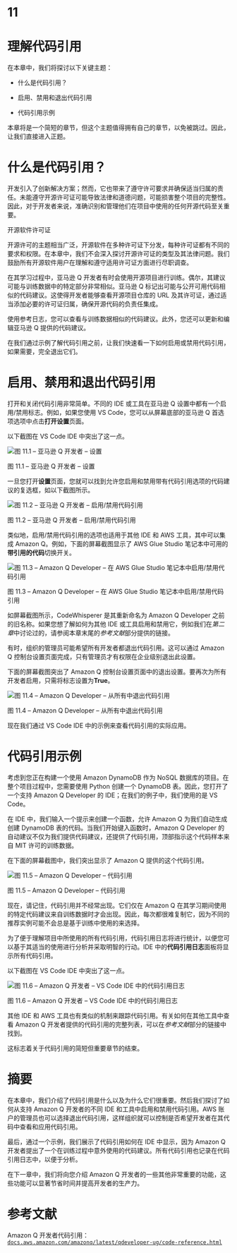 # 11

# 理解代码引用

在本章中，我们将探讨以下关键主题：

+   什么是代码引用？

+   启用、禁用和退出代码引用

+   代码引用示例

本章将是一个简短的章节，但这个主题值得拥有自己的章节，以免被跳过。因此，让我们直接进入正题。

# 什么是代码引用？

开发引入了创新解决方案；然而，它也带来了遵守许可要求并确保适当归属的责任。未能遵守开源许可证可能导致法律和道德问题，可能损害整个项目的完整性。因此，对于开发者来说，准确识别和管理他们在项目中使用的任何开源代码至关重要。

开源软件许可证

开源许可的主题相当广泛，开源软件在多种许可证下分发，每种许可证都有不同的要求和权限。在本章中，我们不会深入探讨开源许可证的类型及其法律问题。我们鼓励所有开源软件用户在理解和遵守适用许可证方面进行尽职调查。

在其学习过程中，亚马逊 Q 开发者有时会使用开源项目进行训练。偶尔，其建议可能与训练数据中的特定部分非常相似。亚马逊 Q 标记出可能与公开可用代码相似的代码建议。这使得开发者能够查看开源项目仓库的 URL 及其许可证，通过适当添加必要的许可证归属，确保开源代码的负责任集成。

使用参考日志，您可以查看与训练数据相似的代码建议。此外，您还可以更新和编辑亚马逊 Q 提供的代码建议。

在我们通过示例了解代码引用之前，让我们快速看一下如何启用或禁用代码引用，如果需要，完全退出它们。

# 启用、禁用和退出代码引用

打开和关闭代码引用非常简单。不同的 IDE 或工具在亚马逊 Q 设置中都有一个启用/禁用标志。例如，如果您使用 VS Code，您可以从屏幕底部的亚马逊 Q 首选项选项中点击**打开设置**页面。

以下截图在 VS Code IDE 中突出了这一点。

![图 11.1 – 亚马逊 Q 开发者 – 设置](img/B21378_11_1.jpg)

图 11.1 – 亚马逊 Q 开发者 – 设置

一旦您打开**设置**页面，您就可以找到允许您启用和禁用带有代码引用选项的代码建议的复选框，如以下截图所示。

![图 11.2 – 亚马逊 Q 开发者 – 启用/禁用代码引用](img/B21378_11_2.jpg)

图 11.2 – 亚马逊 Q 开发者 – 启用/禁用代码引用

类似地，启用/禁用代码引用的选项也适用于其他 IDE 和 AWS 工具，其中可以集成 Amazon Q。例如，下面的屏幕截图显示了 AWS Glue Studio 笔记本中可用的**带引用的代码**切换开关。

![图 11.3 – Amazon Q Developer – 在 AWS Glue Studio 笔记本中启用/禁用代码引用](img/B21378_11_3.jpg)

图 11.3 – Amazon Q Developer – 在 AWS Glue Studio 笔记本中启用/禁用代码引用

如屏幕截图所示，CodeWhisperer 是其重新命名为 Amazon Q Developer 之前的旧名称。如果您想了解如何为其他 IDE 或工具启用和禁用它，例如我们在*第二章*中讨论过的，请参阅本章末尾的*参考文献*部分提供的链接。

有时，组织的管理员可能希望所有开发者都退出代码引用。这可以通过 Amazon Q 控制台设置页面完成，只有管理员才有权限在企业级别退出此设置。

下面的屏幕截图突出了 Amazon Q 控制台设置页面中的退出设置。要再次为所有开发者启用，只需将标志设置为**True**。

![图 11.4 – Amazon Q Developer – 从所有中退出代码引用](img/B21378_11_4.jpg)

图 11.4 – Amazon Q Developer – 从所有中退出代码引用

现在我们通过 VS Code IDE 中的示例来查看代码引用的实际应用。

# 代码引用示例

考虑到您正在构建一个使用 Amazon DynamoDB 作为 NoSQL 数据库的项目。在整个项目过程中，您需要使用 Python 创建一个 DynamoDB 表。因此，您打开了一个支持 Amazon Q Developer 的 IDE；在我们的例子中，我们使用的是 VS Code。

在 IDE 中，我们输入一个提示来创建一个函数，允许 Amazon Q 为我们自动生成创建 DynamoDB 表的代码。当我们开始键入函数时，Amazon Q Developer 的自动建议不仅为我们提供代码建议，还提供了代码引用，顶部指示这个代码样本来自 MIT 许可的训练数据。

在下面的屏幕截图中，我们突出显示了 Amazon Q 提供的这个代码引用。

![图 11.5 – Amazon Q Developer – 代码引用](img/B21378_11_5.jpg)

图 11.5 – Amazon Q Developer – 代码引用

现在，请记住，代码引用并不经常出现。它们仅在 Amazon Q 在其学习期间使用的特定代码建议来自训练数据时才会出现。因此，每次都很难复制它，因为不同的推荐实例可能不会总是基于训练中使用的来选择。

为了便于理解项目中所使用的所有代码引用，代码引用日志将进行统计，以便您可以基于其适当的使用进行分析并采取明智的行动。IDE 中的**代码引用日志**面板将显示所有代码引用。

以下截图在 VS Code IDE 中突出了这一点。

![图 11.6 – Amazon Q 开发者 – VS Code IDE 中的代码引用日志](img/B21378_11_6.jpg)

图 11.6 – Amazon Q 开发者 – VS Code IDE 中的代码引用日志

其他 IDE 和 AWS 工具也有类似的机制来跟踪代码引用。有关如何在其他工具中查看 Amazon Q 开发者提供的代码引用的完整列表，可以在*参考文献*部分的链接中找到。

这标志着关于代码引用的简短但重要章节的结束。

# 摘要

在本章中，我们介绍了代码引用是什么以及为什么它们很重要。然后我们探讨了如何从支持 Amazon Q 开发者的不同 IDE 和工具中启用和禁用代码引用。AWS 账户的管理员也可以选择退出代码引用，这样组织就可以控制是否希望开发者在其代码中查看和应用代码引用。

最后，通过一个示例，我们展示了代码引用如何在 IDE 中显示，因为 Amazon Q 开发者提出了一个在训练过程中意外使用的代码建议。所有代码引用也记录在代码引用日志中，以便于分析。

在下一章中，我们将向您介绍 Amazon Q 开发者的一些其他非常重要的功能，这些功能可以显著节省时间并提高开发者的生产力。

# 参考文献

Amazon Q 开发者代码引用：[`docs.aws.amazon.com/amazonq/latest/qdeveloper-ug/code-reference.html`](https://docs.aws.amazon.com/amazonq/latest/qdeveloper-ug/code-reference.html)
